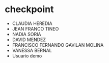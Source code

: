 
# checkpoint

- CLAUDIA HEREDIA
- JEAN FRANCO TINEO
- NADIA SORIA
- DAVID MENDEZ
- FRANCISCO FERNANDO GAVILAN MOLINA
- VANESSA BERNAL
- Usuario demo
